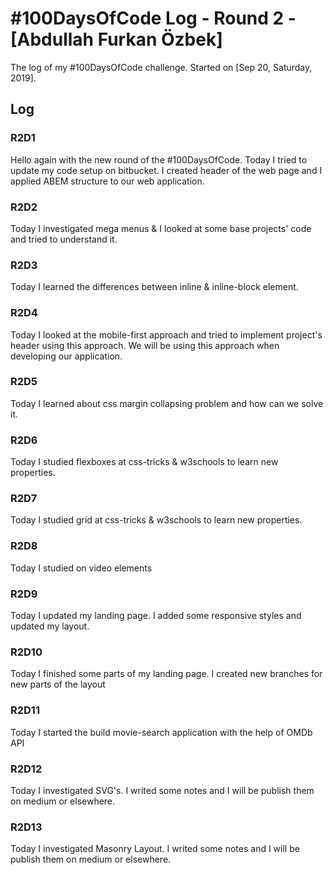 # #100DaysOfCode Log - Round 2 - [Abdullah Furkan Özbek]

The log of my #100DaysOfCode challenge. Started on [Sep 20, Saturday, 2019].

## Log

### R2D1

Hello again with the new round of the #100DaysOfCode. Today I tried to update my code setup on bitbucket. I created header of the web page and I applied ABEM structure to our web application.

### R2D2

Today I investigated mega menus & I looked at some base projects' code and tried to understand it.

### R2D3

Today I learned the differences between inline & inline-block element.

### R2D4

Today I looked at the mobile-first approach and tried to implement project's header using this approach. We will be using this approach when developing our application.

### R2D5

Today I learned about css margin collapsing problem and how can we solve it.

### R2D6

Today I studied flexboxes at css-tricks & w3schools to learn new properties.

### R2D7

Today I studied grid at css-tricks & w3schools to learn new properties.

### R2D8

Today I studied on video elements

### R2D9

Today I updated my landing page. I added some responsive styles and updated my layout.

### R2D10

Today I finished some parts of my landing page. I created new branches for new parts of the layout

### R2D11

Today I started the build movie-search application with the help of OMDb API

### R2D12

Today I investigated SVG's. I writed some notes and I will be publish them on medium or elsewhere.

### R2D13

Today I investigated Masonry Layout. I writed some notes and I will be publish them on medium or elsewhere.
